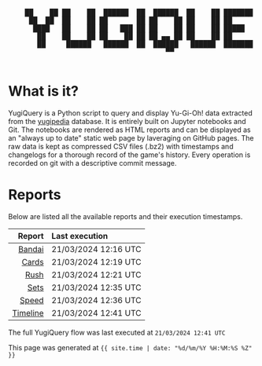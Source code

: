 <div align='center'>
    <pre>
    <br>
    ██    ██ ██    ██  ██████  ██  ██████  ██    ██ ███████ ██████  ██    ██ 
     ██  ██  ██    ██ ██       ██ ██    ██ ██    ██ ██      ██   ██  ██  ██  
      ████   ██    ██ ██   ███ ██ ██    ██ ██    ██ █████   ██████    ████   
       ██    ██    ██ ██    ██ ██ ██ ▄▄ ██ ██    ██ ██      ██   ██    ██    
       ██     ██████   ██████  ██  ██████   ██████  ███████ ██   ██    ██    
                                      ▀▀                                     
    </pre>
</div>

# What is it?

YugiQuery is a Python script to query and display Yu-Gi-Oh! data extracted from the [yugipedia](http://yugipedia.com) database. It is entirely built on Jupyter notebooks and Git. The notebooks are rendered as HTML reports and can be displayed as an "always up to date" static web page by laveraging on GitHub pages. The raw data is kept as compressed CSV files (.bz2) with timestamps and changelogs for a thorough record of the game's history. Every operation is recorded on git with a descriptive commit message. 

# Reports

Below are listed all the available reports and their execution timestamps. 

|                    Report | Last execution       |
| -------------------------:|:-------------------- |
| [Bandai](Bandai.html) | 21/03/2024 12:16 UTC |
| [Cards](Cards.html) | 21/03/2024 12:19 UTC |
| [Rush](Rush.html) | 21/03/2024 12:21 UTC |
| [Sets](Sets.html) | 21/03/2024 12:35 UTC |
| [Speed](Speed.html) | 21/03/2024 12:36 UTC |
| [Timeline](Timeline.html) | 21/03/2024 12:41 UTC |


The full YugiQuery flow was last executed at `21/03/2024 12:41 UTC`

This page was generated at `{{ site.time | date: "%d/%m/%Y %H:%M:%S %Z" }}`
